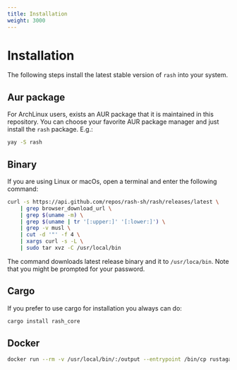 ```yaml
---
title: Installation
weight: 3000
---
```


# Installation

The following steps install the latest stable version of `rash` into your system.

## Aur package

For ArchLinux users, exists an AUR package that it is maintained in this repository.
You can choose your favorite AUR package manager and just install the `rash` package.
E.g.:

```bash
yay -S rash
```

## Binary

If you are using Linux or macOs, open a terminal and enter the following command:

```bash
curl -s https://api.github.com/repos/rash-sh/rash/releases/latest \
    | grep browser_download_url \
    | grep $(uname -m) \
    | grep $(uname | tr '[:upper:]' '[:lower:]') \
    | grep -v musl \
    | cut -d '"' -f 4 \
    | xargs curl -s -L \
    | sudo tar xvz -C /usr/local/bin
```

The command downloads latest release binary and it to `/usr/loca/bin`.
Note that you might be prompted for your password.

## Cargo

If you prefer to use cargo for installation you always can do:

```bash
cargo install rash_core
```

## Docker

```bash
docker run --rm -v /usr/local/bin/:/output --entrypoint /bin/cp rustagainshell/rash:latest-debian /bin/rash /output/
```
